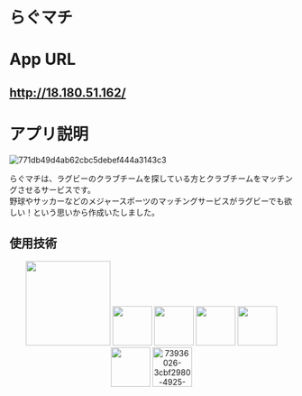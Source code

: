 # らぐマチ

# App URL
  ## http://18.180.51.162/

# アプリ説明
<p align="center">

![771db49d4ab62cbc5debef444a3143c3](https://user-images.githubusercontent.com/61148722/85388368-fe976f00-b580-11ea-8b35-d2530737fc7c.jpg)

  らぐマチは、ラグビーのクラブチームを探している方とクラブチームをマッチングさせるサービスです。
<br/>野球やサッカーなどのメジャースポーツのマッチングサービスがラグビーでも欲しい！という思いから作成いたしました。
</p>

## 使用技術
<p align="center">
  <img src="https://user-images.githubusercontent.com/61148722/78633019-71c30a80-78db-11ea-8102-2a39209f31ac.png" width="150px;" /></a>
  <img src="https://user-images.githubusercontent.com/61148722/78633097-9f0fb880-78db-11ea-83f7-cdd9630a416e.png" height="70px;" /></a>
  <img src="https://user-images.githubusercontent.com/61148722/78637414-42b19680-78e5-11ea-9fad-dbf55682d16a.jpg" height="70px;" /></a>
  <img src="https://user-images.githubusercontent.com/61148722/78633052-88696180-78db-11ea-8daf-e80f05c94d65.png" height="70px;" /></a>
  <img src="https://user-images.githubusercontent.com/61148722/78633140-bc448700-78db-11ea-87f8-b08c3835ffbe.png" height="70px;" /></a></br>
  <img src="https://user-images.githubusercontent.com/61148722/78871555-d8365d00-7a82-11ea-9e46-cf78b0738ecf.png" height="70px;" /></a>
  <img height="70px" alt="73936026-3cbf2980-4925-11ea-97b2-274bd60a8fb5" src="https://user-images.githubusercontent.com/61148722/85380544-043c8700-b578-11ea-853b-f1ccf3d24754.png">
</p>

